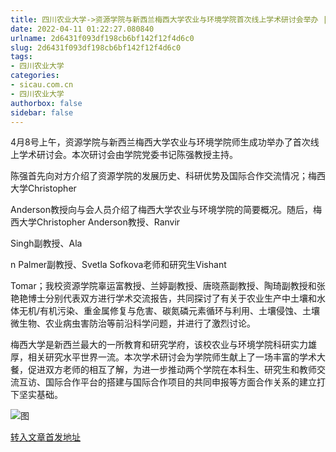 ```yaml
---
title: 四川农业大学->资源学院与新西兰梅西大学农业与环境学院首次线上学术研讨会举办 | sicau.com.cn
date: 2022-04-11 01:22:27.080840
urlname: 2d6431f093df198cb6bf142f12f4d6c0
slug: 2d6431f093df198cb6bf142f12f4d6c0
tags: 
- 四川农业大学
categories:
- sicau.com.cn
- 四川农业大学
authorbox: false
sidebar: false
---
```

4月8号上午，资源学院与新西兰梅西大学农业与环境学院师生成功举办了首次线上学术研讨会。本次研讨会由学院党委书记陈强教授主持。

陈强首先向对方介绍了资源学院的发展历史、科研优势及国际合作交流情况；梅西大学Christopher

Anderson教授向与会人员介绍了梅西大学农业与环境学院的简要概况。随后，梅西大学Christopher Anderson教授、Ranvir

Singh副教授、Ala
<!--more-->
n Palmer副教授、Svetla Sofkova老师和研究生Vishant

Tomar；我校资源学院辜运富教授、兰婷副教授、唐晓燕副教授、陶琦副教授和张艳艳博士分别代表双方进行学术交流报告，共同探讨了有关于农业生产中土壤和水体无机/有机污染、重金属修复与危害、碳氮磷元素循环与利用、土壤侵蚀、土壤微生物、农业病虫害防治等前沿科学问题，并进行了激烈讨论。

梅西大学是新西兰最大的一所教育和研究学府，该校农业与环境学院科研实力雄厚，相关研究水平世界一流。本次学术研讨会为学院师生献上了一场丰富的学术大餐，促进双方老师的相互了解，为进一步推动两个学院在本科生、研究生和教师交流互访、国际合作平台的搭建与国际合作项目的共同申报等方面合作关系的建立打下坚实基础。

![图](https://news.sicau.edu.cn/__local/7/60/D9/8B078B6B33AEE698495CCF078EB_E3791851_46D6A.jpg)

[转入文章首发地址](https://news.sicau.edu.cn/info/1078/67279.htm)